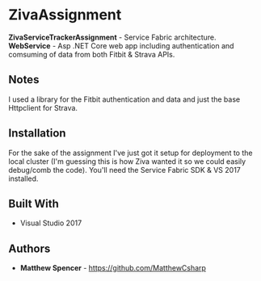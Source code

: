 # ZivaAssignment

**ZivaServiceTrackerAssignment** - Service Fabric architecture.</br>
**WebService** - Asp .NET Core web app including authentication and comsuming of data from both Fitbit & Strava APIs.

## Notes

I used a library for the Fitbit authentication and data and just the base Httpclient for Strava.

## Installation

For the sake of the assignment I've just got it setup for deployment to the local cluster (I'm guessing this is how Ziva wanted it so we could easily debug/comb the code). You'll need the Service Fabric SDK & VS 2017 installed.

## Built With

* Visual Studio 2017

## Authors

* **Matthew Spencer** - https://github.com/MatthewCsharp


